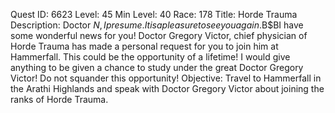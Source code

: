 Quest ID: 6623
Level: 45
Min Level: 40
Race: 178
Title: Horde Trauma
Description: Doctor $N, I presume. It is a pleasure to see you again.$B$BI have some wonderful news for you! Doctor Gregory Victor, chief physician of Horde Trauma has made a personal request for you to join him at Hammerfall. This could be the opportunity of a lifetime! I would give anything to be given a chance to study under the great Doctor Gregory Victor! Do not squander this opportunity!
Objective: Travel to Hammerfall in the Arathi Highlands and speak with Doctor Gregory Victor about joining the ranks of Horde Trauma.
